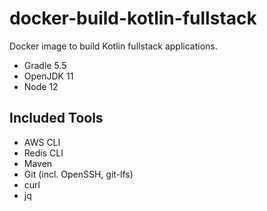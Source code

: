 # docker-build-kotlin-fullstack
Docker image to build Kotlin fullstack applications.

- Gradle 5.5
- OpenJDK 11
- Node 12

## Included Tools
- AWS CLI
- Redis CLI
- Maven
- Git (incl. OpenSSH, git-lfs)
- curl
- jq
